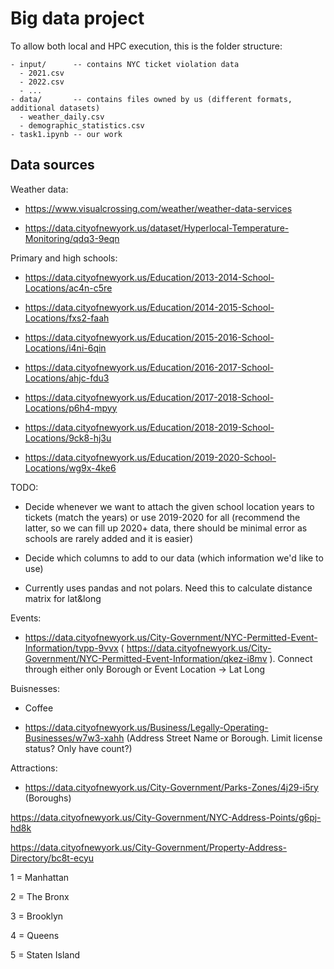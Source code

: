 # Big data project

To allow both local and HPC execution, this is the folder structure:

```
- input/      -- contains NYC ticket violation data
  - 2021.csv
  - 2022.csv
  - ...
- data/       -- contains files owned by us (different formats, additional datasets)
  - weather_daily.csv
  - demographic_statistics.csv
- task1.ipynb -- our work
```


## Data sources

Weather data:

- https://www.visualcrossing.com/weather/weather-data-services

- https://data.cityofnewyork.us/dataset/Hyperlocal-Temperature-Monitoring/qdq3-9eqn

Primary and high schools:

- https://data.cityofnewyork.us/Education/2013-2014-School-Locations/ac4n-c5re 

- https://data.cityofnewyork.us/Education/2014-2015-School-Locations/fxs2-faah 

- https://data.cityofnewyork.us/Education/2015-2016-School-Locations/i4ni-6qin 

- https://data.cityofnewyork.us/Education/2016-2017-School-Locations/ahjc-fdu3 

- https://data.cityofnewyork.us/Education/2017-2018-School-Locations/p6h4-mpyy 

- https://data.cityofnewyork.us/Education/2018-2019-School-Locations/9ck8-hj3u 

- https://data.cityofnewyork.us/Education/2019-2020-School-Locations/wg9x-4ke6 

TODO:

- Decide whenever we want to attach the given school location years to tickets (match the years) or use 2019-2020 for all (recommend the latter, so we can fill up 2020+ data, there should be minimal error as schools are rarely added and it is easier)

- Decide which columns to add to our data (which information we'd like to use)

- Currently uses pandas and not polars. Need this to calculate distance matrix for lat&long

Events:

- https://data.cityofnewyork.us/City-Government/NYC-Permitted-Event-Information/tvpp-9vvx ( https://data.cityofnewyork.us/City-Government/NYC-Permitted-Event-Information/qkez-i8mv ). Connect through either only Borough or Event Location -> Lat Long

Buisnesses:

- Coffee

- https://data.cityofnewyork.us/Business/Legally-Operating-Businesses/w7w3-xahh (Address Street Name or Borough. Limit license status? Only have count?)

Attractions:

- https://data.cityofnewyork.us/City-Government/Parks-Zones/4j29-i5ry (Boroughs)



https://data.cityofnewyork.us/City-Government/NYC-Address-Points/g6pj-hd8k

https://data.cityofnewyork.us/City-Government/Property-Address-Directory/bc8t-ecyu

1 = Manhattan

2 = The Bronx

3 = Brooklyn

4 = Queens

5 = Staten Island